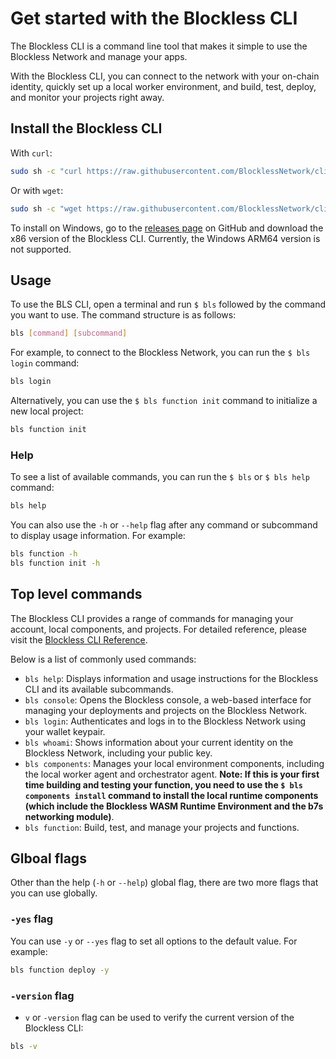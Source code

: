 # Get started with the Blockless CLI

The Blockless CLI is a command line tool that makes it simple to use the Blockless Network and manage your apps.

With the Blockless CLI, you can connect to the network with your on-chain identity, quickly set up a local worker environment, and build, test, deploy, and monitor your projects right away.

## Install the Blockless CLI

With `curl`:

```bash
sudo sh -c "curl https://raw.githubusercontent.com/BlocklessNetwork/cli/main/download.sh | bash"
```

Or with `wget`:

```bash
sudo sh -c "wget https://raw.githubusercontent.com/BlocklessNetwork/cli/main/download.sh -v -O download.sh; chmod +x download.sh; ./download.sh; rm -rf download.sh"
```

To install on Windows, go to the [releases page](https://github.com/blocklessnetwork/cli/releases) on GitHub and download the x86 version of the Blockless CLI. Currently, the Windows ARM64 version is not supported.

## Usage

To use the BLS CLI, open a terminal and run `$ bls` followed by the command you want to use. The command structure is as follows:

```bash
bls [command] [subcommand]
```

For example, to connect to the Blockless Network, you can run the `$ bls login` command:

```bash
bls login
```

Alternatively, you can use the `$ bls function init` command to initialize a new local project:

```bash
bls function init
```

### Help

To see a list of available commands, you can run the `$ bls` or `$ bls help` command:

```bash
bls help
```

You can also use the `-h` or `--help` flag after any command or subcommand to display usage information. For example:

```bash
bls function -h
bls function init -h
```

## Top level commands

The Blockless CLI provides a range of commands for managing your account, local components, and projects. For detailed reference, please visit the [Blockless CLI Reference](https://blockless.network/docs/cli-reference).

Below is a list of commonly used commands:

- `bls help`: Displays information and usage instructions for the Blockless CLI and its available subcommands.
- `bls console`: Opens the Blockless console, a web-based interface for managing your deployments and projects on the Blockless Network.
- `bls login`: Authenticates and logs in to the Blockless Network using your wallet keypair.
- `bls whoami`: Shows information about your current identity on the Blockless Network, including your public key.
- `bls components`: Manages your local environment components, including the local worker agent and orchestrator agent. **Note: If this is your first time building and testing your function, you need to use the `$ bls components install` command to install the local runtime components (which include the Blockless WASM Runtime Environment and the b7s networking module)**.
- `bls function`: Build, test, and manage your projects and functions.

## Glboal flags

Other than the help (`-h` or `--help`) global flag, there are two more flags that you can use globally.

### `-yes` flag

You can use `-y` or `--yes` flag to set all options to the default value. For example:

```bash
bls function deploy -y
```

### `-version` flag

- `v` or `-version` flag can be used to verify the current version of the Blockless CLI:

```bash
bls -v
```
